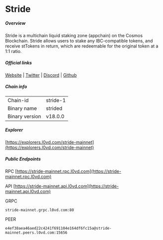 # Stride


##### Overview
Stride is a multichain liquid staking zone (appchain) on the Cosmos Blockchain. Stride allows users to stake any IBC-compatible tokens, and receive stTokens in return, which are redeemable for the original token at a 1:1 ratio.


##### Official links
[Website](https://stride.zone/) | [Twitter](https://twitter.com/stride_zone) | [Discord](https://discord.gg/stride-zone) | [Github](https://github.com/Stride-Labs)

##### Chain info

|  |  |
| ------ | ------ |
| Chain-id | stride-1 |
| Binary name | strided |
| Binary version | v18.0.0 |

##### Explorer
[https://explorers.l0vd.com/stride-mainnet](https://explorers.l0vd.com/stride-mainnet)

##### Public Endpoints
RPC
[https://stride-mainnet.rpc.l0vd.com](https://stride-mainnet.rpc.l0vd.com)

API
[https://stride-mainnet.api.l0vd.com](https://stride-mainnet.api.l0vd.com)

GRPC
```
stride-mainnet.grpc.l0vd.com:80
```

PEER
```
e4ef38aea46aed22c4241f691104e164df6fc15a@stride-mainnet.peers.l0vd.com:15656
```
